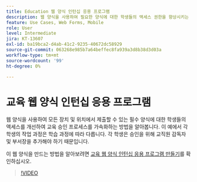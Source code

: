 ```yaml
---
title: Education 웹 양식 인턴십 응용 프로그램
description: 웹 양식을 사용하여 필요한 양식에 대한 학생들의 액세스 권한을 향상시키는 방법에 대해 알아봅니다.
feature: Use Cases, Web Forms, Mobile
role: User
level: Intermediate
jira: KT-13607
exl-id: ba19bca2-d4ab-41c2-9235-40672dc58929
source-git-commit: 063268e985b7a64beffec8fa939a3d8b38d3d03a
workflow-type: tm+mt
source-wordcount: '99'
ht-degree: 0%

---
```


# 교육 웹 양식 인턴십 응용 프로그램

웹 양식을 사용하여 모든 장치 및 위치에서 제출할 수 있는 필수 양식에 대한 학생들의 액세스를 개선하여 교육 승인 프로세스를 가속화하는 방법을 알아봅니다. 이 예에서 각 학생의 작업 과정은 학습 과정에 따라 다릅니다. 각 학생은 승인을 위해 교직원 감독자 및 부서장을 추가해야 하기 때문입니다.

이 웹 양식을 만드는 방법을 알아보려면 [교육 웹 양식 인턴십 응용 프로그램 만들기](usecase-edu-intern-create.md)를 확인하십시오.

>[!VIDEO](https://video.tv.adobe.com/v/3421773?quality=12&learn=on&hidetitle=true)
